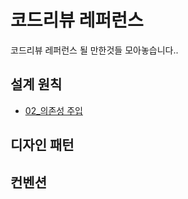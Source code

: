 # 코드리뷰 레퍼런스

코드리뷰 레퍼런스 될 만한것들 모아놓습니다..

## 설계 원칙

- [02_의존성 주입](https://github.com/MaxKim-J/JS-Code-Review-Reference/blob/master/01_designPrinciples/02_dependencyInjection.md)

## 디자인 패턴

## 컨벤션
